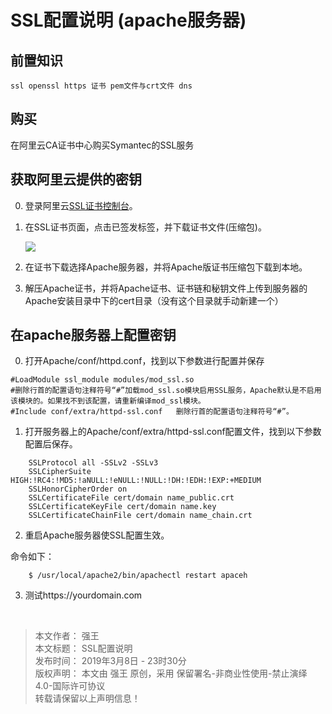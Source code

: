 # SSL配置说明 (apache服务器)

## 前置知识

    ssl openssl https 证书 pem文件与crt文件 dns



## 购买
在阿里云CA证书中心购买Symantec的SSL服务


## 获取阿里云提供的密钥

0. 登录阿里云[SSL证书控制台](https://yundunnext.console.aliyun.com/?spm=a2c4g.11186623.2.9.301615a1S79XxQ&p=casnext#/overview/cn-hangzhou)。


1. 在SSL证书页面，点击已签发标签，并下载证书文件(压缩包)。

    ![](http://static-aliyun-doc.oss-cn-hangzhou.aliyuncs.com/assets/img/66001/155188178639177_zh-CN.jpg)





2. 在证书下载选择Apache服务器，并将Apache版证书压缩包下载到本地。




3. 解压Apache证书，并将Apache证书、证书链和秘钥文件上传到服务器的Apache安装目录中下的cert目录（没有这个目录就手动新建一个）




## 在apache服务器上配置密钥

0. 打开Apache/conf/httpd.conf，找到以下参数进行配置并保存


```shell
#LoadModule ssl_module modules/mod_ssl.so   
#删除行首的配置语句注释符号“#”加载mod_ssl.so模块启用SSL服务，Apache默认是不启用该模块的。如果找不到该配置，请重新编译mod_ssl模块。
#Include conf/extra/httpd-ssl.conf   删除行首的配置语句注释符号“#”。
```

1. 打开服务器上的Apache/conf/extra/httpd-ssl.conf配置文件，找到以下参数配置后保存。

```
    SSLProtocol all -SSLv2 -SSLv3    
    SSLCipherSuite HIGH:!RC4:!MD5:!aNULL:!eNULL:!NULL:!DH:!EDH:!EXP:+MEDIUM    
    SSLHonorCipherOrder on
    SSLCertificateFile cert/domain name_public.crt    
    SSLCertificateKeyFile cert/domain name.key    
    SSLCertificateChainFile cert/domain name_chain.crt   
```


2. 重启Apache服务器使SSL配置生效。

命令如下：  

```  
    $ /usr/local/apache2/bin/apachectl restart apaceh
```

3. 测试https://yourdomain.com


<br>

> 本文作者： 强王  
> 本文标题： SSL配置说明  
> 发布时间： 2019年3月8日 - 23时30分  
> 版权声明： 本文由 强王 原创，采用 保留署名-非商业性使用-禁止演绎 4.0-国际许可协议   
> 转载请保留以上声明信息！  
